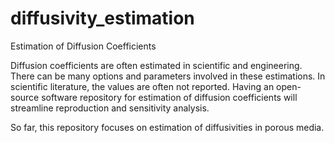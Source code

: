 # diffusivity_estimation
Estimation of Diffusion Coefficients

Diffusion coefficients are often estimated in scientific and engineering.
There can be many options and parameters involved in these estimations.
In scientific literature, the values are often not reported.
Having an open-source software repository for estimation of diffusion coefficients will
streamline reproduction and sensitivity analysis.

So far, this repository focuses on estimation of diffusivities in porous media.
